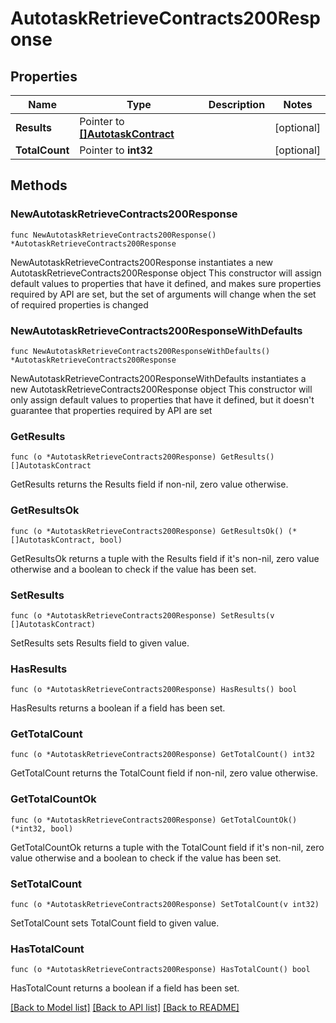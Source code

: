 # AutotaskRetrieveContracts200Response

## Properties

Name | Type | Description | Notes
------------ | ------------- | ------------- | -------------
**Results** | Pointer to [**[]AutotaskContract**](AutotaskContract.md) |  | [optional] 
**TotalCount** | Pointer to **int32** |  | [optional] 

## Methods

### NewAutotaskRetrieveContracts200Response

`func NewAutotaskRetrieveContracts200Response() *AutotaskRetrieveContracts200Response`

NewAutotaskRetrieveContracts200Response instantiates a new AutotaskRetrieveContracts200Response object
This constructor will assign default values to properties that have it defined,
and makes sure properties required by API are set, but the set of arguments
will change when the set of required properties is changed

### NewAutotaskRetrieveContracts200ResponseWithDefaults

`func NewAutotaskRetrieveContracts200ResponseWithDefaults() *AutotaskRetrieveContracts200Response`

NewAutotaskRetrieveContracts200ResponseWithDefaults instantiates a new AutotaskRetrieveContracts200Response object
This constructor will only assign default values to properties that have it defined,
but it doesn't guarantee that properties required by API are set

### GetResults

`func (o *AutotaskRetrieveContracts200Response) GetResults() []AutotaskContract`

GetResults returns the Results field if non-nil, zero value otherwise.

### GetResultsOk

`func (o *AutotaskRetrieveContracts200Response) GetResultsOk() (*[]AutotaskContract, bool)`

GetResultsOk returns a tuple with the Results field if it's non-nil, zero value otherwise
and a boolean to check if the value has been set.

### SetResults

`func (o *AutotaskRetrieveContracts200Response) SetResults(v []AutotaskContract)`

SetResults sets Results field to given value.

### HasResults

`func (o *AutotaskRetrieveContracts200Response) HasResults() bool`

HasResults returns a boolean if a field has been set.

### GetTotalCount

`func (o *AutotaskRetrieveContracts200Response) GetTotalCount() int32`

GetTotalCount returns the TotalCount field if non-nil, zero value otherwise.

### GetTotalCountOk

`func (o *AutotaskRetrieveContracts200Response) GetTotalCountOk() (*int32, bool)`

GetTotalCountOk returns a tuple with the TotalCount field if it's non-nil, zero value otherwise
and a boolean to check if the value has been set.

### SetTotalCount

`func (o *AutotaskRetrieveContracts200Response) SetTotalCount(v int32)`

SetTotalCount sets TotalCount field to given value.

### HasTotalCount

`func (o *AutotaskRetrieveContracts200Response) HasTotalCount() bool`

HasTotalCount returns a boolean if a field has been set.


[[Back to Model list]](../README.md#documentation-for-models) [[Back to API list]](../README.md#documentation-for-api-endpoints) [[Back to README]](../README.md)


